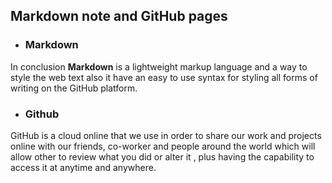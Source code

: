 

## Markdown note and GitHub pages ##
  
  - ### Markdown ###
  In conclusion **Markdown** is a lightweight markup language and a way to style the web text also it have an easy to use syntax for styling all forms of writing on the
  GitHub  platform.
  
  - ### Github ###
  GitHub is a cloud online that we use in order to share our work and projects online with our friends,
  co-worker and people around the world which will allow other to review what you did or alter it ,
  plus having the capability to access it at anytime and anywhere.
  
  
